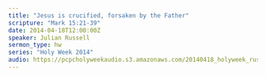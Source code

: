 ```yaml
---
title: "Jesus is crucified, forsaken by the Father"
scripture: "Mark 15:21-39"
date: 2014-04-18T12:00:00Z
speaker: Julian Russell
sermon_type: hw
series: "Holy Week 2014"
audio: https://pcpcholyweekaudio.s3.amazonaws.com/20140418_holyweek_russell-5356ba31866b9.mp3 
---
```



